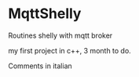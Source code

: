 # MqttShelly
Routines shelly with mqtt broker

my first project in c++, 3 month to do.

Comments in italian
